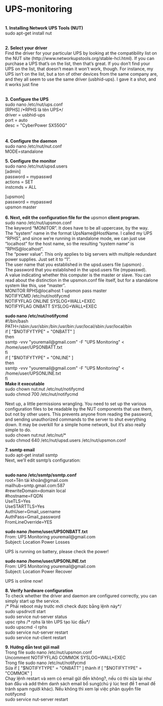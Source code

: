 <h1>UPS-monitoring</h1>
<p><br /><strong>1. Installing Network UPS Tools (NUT)</strong><br />sudo apt-get install nut</p>
<p><br /><strong>2. Select your driver</strong><br />Find the driver for your particular UPS by looking at the compatibility list on the NUT site (http://www.networkupstools.org/stable-hcl.html). If you can purchase a UPS that&rsquo;s on the list, then that&rsquo;s great. If you don&rsquo;t find your UPS on the list, that doesn&rsquo;t mean it won&rsquo;t work, though. For instance, my UPS isn&rsquo;t on the list, but a ton of other devices from the same company are, and they all seem to use the same driver (usbhid-ups). I gave it a shot, and it works just fine</p>
<p><br /><strong>3. Configure the UPS</strong><br />sudo nano /etc/nut/ups.conf<br />[RPHS] /*RPHS l&agrave; t&ecirc;n UPS*/<br />driver = usbhid-ups<br />port = auto<br />desc = "CyberPower SX550G"<br /> <br /> <br /><strong>4. Configure the daemon</strong><br />sudo nano /etc/nut/nut.conf<br />MODE=standalone</p>
<p><strong>5. Configure the monitor</strong><br />sudo nano /etc/nut/upsd.users<br />[admin]<br />password = mypasswd<br />actions = SET<br />instcmds = ALL</p>
<p>[upsmon]<br />password = mypasswd<br />upsmon master<br /> <br /><strong>6. Next, edit the configuration file for the </strong>upsmon<strong> client program.</strong><br />sudo nano /etc/nut/upsmon.conf<br />The keyword &ldquo;MONITOR&rdquo;. It does have to be all uppercase, by the way.<br />The &ldquo;system&rdquo; name in the format UpsName@HostName. I called my UPS &ldquo;RPHS&rdquo;, and since we&rsquo;re running in standalone mode, we can just use &ldquo;localhost&rdquo; for the host name, so the resulting &ldquo;system name&rdquo; is &ldquo;RPHS@localhost&rdquo;.<br />The &ldquo;power value&rdquo;. This only applies to big servers with multiple redundant power supplies. Just set it to &ldquo;1&rdquo;.<br />The user name that you established in the upsd.users file (upsmon) .<br />The password that you established in the upsd.users file (mypasswd).<br />A value indicating whether this computer is the master or slave. You can read about the distinction in the upsmon.conf file itself, but for a standalone system like this, use &ldquo;master&rdquo;.<br />MONITOR RPHS@localhost 1 upsmon pass master<br />NOTIFYCMD /etc/nut/notifycmd<br />NOTIFYFLAG ONLINE SYSLOG+WALL+EXEC<br />NOTIFYFLAG ONBATT SYSLOG+WALL+EXEC</p>
<p><strong>sudo nano /etc/nut/notifycmd</strong><br />#!/bin/bash<br />PATH=/sbin:/usr/sbin:/bin:/usr/bin:/usr/local/sbin:/usr/local/bin<br />if [ "$NOTIFYTYPE" = "ONBATT" ]<br />then<br />ssmtp -vvv "youremail@gmail.com" -F "UPS Monitoring" &lt; /home/user/UPSONBATT.txt<br />fi<br />if [ "$NOTIFYTYPE" = "ONLINE" ]<br />then<br />ssmtp -vvv "youremail@gmail.com" -F "UPS Monitoring" &lt; /home/user/UPSONLINE.txt<br />fi<br /><strong>Make it executable</strong><br />sudo chown nut:nut /etc/nut/notifycmd<br />sudo chmod 700 /etc/nut/notifycmd</p>
<p>Next up, a little permissions wrangling. You need to set up the various configuration files to be readable by the NUT components that use them, but not by other users. This prevents anyone from reading the password, and sending unauthorized commands to the server to shut everything down. It may be overkill for a simple home network, but it&rsquo;s also really simple to do.<br />sudo chown nut:nut /etc/nut/*<br />sudo chmod 640 /etc/nut/upsd.users /etc/nut/upsmon.conf</p>
<p><strong>7. ssmtp email</strong><br />sudo apt-get install ssmtp<br />Next, we&rsquo;ll edit ssmtp&rsquo;s configuration:</p>
<p><br /><strong>sudo nano /etc/ssmtp/ssmtp.conf</strong><br />root=T&ecirc;n t&agrave;i khoản@gmail.com<br />mailhub=smtp.gmail.com:587<br />#rewriteDomain=domain local<br />#hostname=FQDN<br />UseTLS=Yes<br />UseSTARTTLS=Yes<br />AuthUser=Gmail_username<br />AuthPass=Gmail_password<br />FromLineOverride=YES</p>
<p><strong>sudo nano /home/user/UPSONBATT.txt</strong><br />From: UPS Monitoring youremail@gmail.com<br />Subject: Location Power Losses</p>
<p>UPS is running on battery, please check the power!</p>
<p><strong>sudo nano /home/user/UPSONLINE.txt</strong><br />From: UPS Monitoring youremail@gmail.com<br />Subject: Location Power Recover</p>
<p>UPS is online now!</p>
<p><strong>8. Verify hardware configuration</strong><br />To check whether the driver and daemon are configured correctly, you can simply start up the service.<br />/* Phải reboot m&aacute;y trước mới check được bằng lệnh n&agrave;y*/<br />sudo upsdrvctl start<br />sudo service nut-server status<br />upsc rphs&nbsp;/* rphs l&agrave; t&ecirc;n UPS tạo l&uacute;c đầu*/<br />sudo upscmd -l rphs<br />sudo service nut-server restart<br />sudo service nut-client restart</p>
<Strong>9. Hướng dẫn test gửi mail</Strong><br />
Trong file&nbsp;sudo nano /etc/nut/upsmon.conf<br />
Uncomment&nbsp;NOTIFYFLAG COMMOK SYSLOG+WALL+EXEC<br />
Trong file&nbsp;sudo nano /etc/nut/notifycmd<br />
Sửa&nbsp;if [ "$NOTIFYTYPE" = "ONBATT" ] th&agrave;nh&nbsp;if [ "$NOTIFYTYPE" = "COMMOK" ]<br />
Chạy lệnh restart v&agrave; xem c&oacute; email gửi đến kh&ocirc;ng?, nếu c&oacute; th&igrave; sửa lại như ban đầu v&agrave; add th&ecirc;m danh s&aacute;ch email bổ sung(ch&uacute; &yacute; l&uacute;c test để 1 email để tr&aacute;nh spam người kh&aacute;c). Nếu kh&ocirc;ng th&igrave; xem lại việc ph&acirc;n quyền file notifycmd<br />
sudo service nut-server restart<br />
